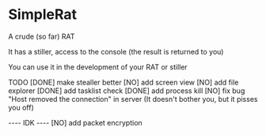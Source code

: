 # SimpleRat
A crude (so far) RAT

It has a stiller, access to the console (the result is returned to you)

You can use it in the development of your RAT or stiller

TODO
[DONE] make stealler better
[NO] add screen view
[NO] add file explorer
[DONE] add tasklist check
[DONE] add process kill
[NO] fix bug "Host removed the connection" in server (It doesn't bother you, but it pisses you off)


---- IDK ----
[NO] add packet encryption
